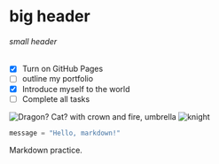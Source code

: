 # big header
###### small header

- [x] Turn on GitHub Pages
- [ ] outline my portfolio
- [x] Introduce myself to the world
- [ ] Complete all tasks

![Dragon? Cat? with crown and fire, umbrella](https://octodex.github.com/images/yaktocat.png)
![knight](https://octodex.github.com/images/securityknightocat.png)

``` python
message = "Hello, markdown!"
```


Markdown practice.



